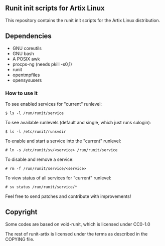 ## Runit init scripts for Artix Linux

This repository contains the runit init scripts for the Artix Linux
distribution.

## Dependencies

- GNU coreutils
- GNU bash
- A POSIX awk
- procps-ng (needs pkill -s0,1)
- runit
- opentmpfiles
- opensysusers

### How to use it

To see enabled services for "current" runlevel:

    $ ls -l /run/runit/service

To see available runlevels (default and single, which just runs sulogin):

    $ ls -l /etc/runit/runsvdir

To enable and start a service into the "current" runlevel:

    # ln -s /etc/runit/sv/<service> /run/runit/service

To disable and remove a service:

    # rm -f /run/runit/service/<service>

To view status of all services for "current" runlevel:

    # sv status /run/runit/service/*

Feel free to send patches and contribute with improvements!

## Copyright

Some codes are based on void-runit, which is licensed under CC0-1.0

The rest of runit-artix is licensed under the terms as described in the
COPYING file.
